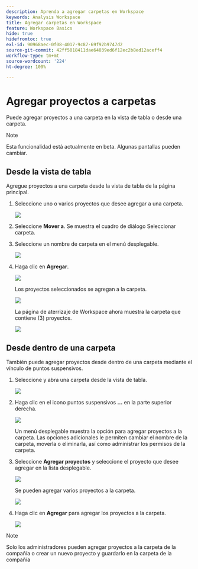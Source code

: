 ```yaml
---
description: Aprenda a agregar carpetas en Workspace
keywords: Analysis Workspace
title: Agregar carpetas en Workspace
feature: Workspace Basics
hide: true
hidefromtoc: true
exl-id: 90968aec-0f08-4017-9c87-69f92b9747d2
source-git-commit: 42ff5018411dae64039ed6f12ec2b8ed12aceff4
workflow-type: tm+mt
source-wordcount: '224'
ht-degree: 100%

---
```


# Agregar proyectos a carpetas

Puede agregar proyectos a una carpeta en la vista de tabla o desde una carpeta.

>[!NOTE]
>
>Esta funcionalidad está actualmente en beta. Algunas pantallas pueden cambiar.

## Desde la vista de tabla

Agregue proyectos a una carpeta desde la vista de tabla de la página principal.

1. Seleccione uno o varios proyectos que desee agregar a una carpeta.

   ![](/help/analyze/analysis-workspace/build-workspace-project/assets/move-tv-selected.png)

1. Seleccione **Mover a**. Se muestra el cuadro de diálogo Seleccionar carpeta.

1. Seleccione un nombre de carpeta en el menú desplegable.

   ![](/help/analyze/analysis-workspace/build-workspace-project/assets/move-select-folder.png)

1. Haga clic en **Agregar**.

   ![](/help/analyze/analysis-workspace/build-workspace-project/assets/move-add.png)

   Los proyectos seleccionados se agregan a la carpeta.

   ![](/help/analyze/analysis-workspace/build-workspace-project/assets/move-projects-added.png)

   La página de aterrizaje de Workspace ahora muestra la carpeta que contiene (3) proyectos.

   ![](/help/analyze/analysis-workspace/build-workspace-project/assets/move-folders-updated.png)

## Desde dentro de una carpeta

También puede agregar proyectos desde dentro de una carpeta mediante el vínculo de puntos suspensivos.

1. Seleccione y abra una carpeta desde la vista de tabla.

   ![](/help/analyze/analysis-workspace/build-workspace-project/assets/move-open-folder.png)

1. Haga clic en el icono puntos suspensivos **...** en la parte superior derecha.

   ![](/help/analyze/analysis-workspace/build-workspace-project/assets/add-projects-elipsis.png)

   Un menú desplegable muestra la opción para agregar proyectos a la carpeta. Las opciones adicionales le permiten cambiar el nombre de la carpeta, moverla o eliminarla, así como administrar los permisos de la carpeta.

1. Seleccione **Agregar proyectos** y seleccione el proyecto que desee agregar en la lista desplegable.

   ![](/help/analyze/analysis-workspace/build-workspace-project/assets/select-add-projects.png)

   Se pueden agregar varios proyectos a la carpeta.

   ![](/help/analyze/analysis-workspace/build-workspace-project/assets/move-add-multiple-projects.png)

1. Haga clic en **Agregar** para agregar los proyectos a la carpeta.

   ![](/help/analyze/analysis-workspace/build-workspace-project/assets/move-added-items.png)


>[!NOTE]
>
>Solo los administradores pueden agregar proyectos a la carpeta de la compañía o crear un nuevo proyecto y guardarlo en la carpeta de la compañía
